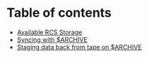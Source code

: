 # Table of contents

* [Available RCS Storage](storage.md)
* [Syncing with $ARCHIVE](syncing-with-usdarchive.md)
* [Staging data back from tape on $ARCHIVE](batch-stage-archive.md)
